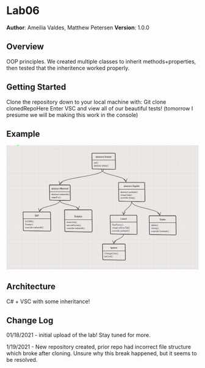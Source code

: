 # Lab06

**Author**: Ameilia Valdes, Matthew Petersen
**Version**: 1.0.0 

## Overview
OOP principles. We created multiple classes to inherit methods+properties, then tested that the inheritence worked properly.

## Getting Started
Clone the repository down to your local machine with: Git clone clonedRepoHere
Enter VSC and view all of our beautiful tests!
(tomorrow I presume we will be making this work in the console)

## Example
![Imagehere](image1.PNG)

## Architecture
C# + VSC with some inheritance!

## Change Log
01/18/2021 - initial upload of the lab! Stay tuned for more.

1/19/2021 - New repository created, prior repo had incorrect file structure which broke after cloning. Unsure why this break happened, but it seems to be resolved.

